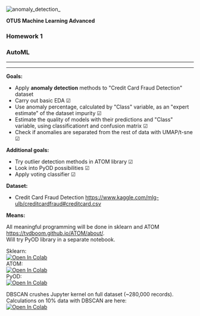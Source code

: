 ![anomaly_detection_](https://user-images.githubusercontent.com/73858914/149597304-433afb05-5fca-4285-a158-00ff430364ff.png)

**OTUS Machine Learning Advanced**
### **Homework 1** 
### AutoML

*********************

*********************
**Goals:**  
- Apply **anomaly detection** methods to "Credit Card Fraud Detection" dataset
- Carry out basic EDA ☑︎
- Use anomaly percentage, calculated by "Class" variable, as an "expert estimate" of the dataset impurity ☑︎
- Estimate the quality of models with their predictions and "Class" variable, using classificationrt and confusion matrix ☑︎
- Check if anomalies are separated from the rest of data with UMAP/t-sne ☑︎

**Additional goals:**  
- Try outlier detection methods in ATOM library ☑︎
- Look into PyOD possibilities ☑︎
- Apply voting classifier ☑︎

**Dataset:**  

- Credit Card Fraud Detection 
https://www.kaggle.com/mlg-ulb/creditcardfraud#creditcard.csv

**Means:**

All meaningful programming will be done in sklearn and ATOM https://tvdboom.github.io/ATOM/about/.  
Will try PyOD library in a separate notebook.

Sklearn:  
<a href="https://colab.research.google.com/github/oort77/OTUS_PRO_HW3/blob/main/notebooks/otus_pro_hw3_sklearn.ipynb" target="_parent"><img src="https://colab.research.google.com/assets/colab-badge.svg" alt="Open In Colab"/></a>   
ATOM:  
<a href="https://colab.research.google.com/github/oort77/OTUS_PRO_HW3/blob/main/notebooks/otus_pro_hw3_atom.ipynb" target="_parent"><img src="https://colab.research.google.com/assets/colab-badge.svg" alt="Open In Colab"/></a>   
PyOD:    
<a href="colab.research.google.com/github/oort77/OTUS_PRO_HW3/blob/main/notebooks/otus_pro_hw3_pyod.ipynb" target="_parent"><img src="https://colab.research.google.com/assets/colab-badge.svg" alt="Open In Colab"/></a> 

DBSCAN crushes Jupyter kernel on full dataset (~280,000 records). 
Calculations on 10% data with DBSCAN are here:  
<a href="https://colab.research.google.com/github/oort77/OTUS_PRO_HW3/blob/main/notebooks/otus_pro_hw3_sklearn_10pct.ipynb" target="_parent"><img src="https://colab.research.google.com/assets/colab-badge.svg" alt="Open In Colab"/></a>

